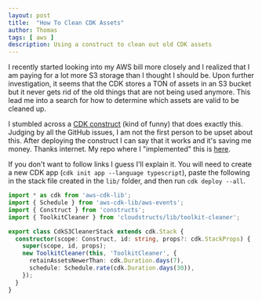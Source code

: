 ```yaml
---
layout: post
title:  "How To Clean CDK Assets"
author: Thomas
tags: [ aws ]
description: Using a construct to clean out old CDK assets
---
```


I recently started looking into my AWS bill more closely and I realized that I am paying for a lot more S3 storage than I thought I should be. Upon further investigation, it seems that the CDK stores a TON of assets in an S3 bucket but it never gets rid of the old things that are not being used anymore. This lead me into a search for how to determine which assets are valid to be cleaned up.

I stumbled across a [CDK construct](https://github.com/jogold/cloudstructs/tree/master/src/toolkit-cleaner) (kind of funny) that does exactly this. Judging by all the GitHub issues, I am not the first person to be upset about this. After deploying the construct I can say that it works and it's saving me money. Thanks internet. My repo where I "implemented" this is [here](https://github.com/thomasstep/cdk-s3-cleaner).

If you don't want to follow links I guess I'll explain it. You will need to create a new CDK app (`cdk init app --language typescript`), paste the following in the stack file created in the `lib/` folder, and then run `cdk deploy --all`.

```ts
import * as cdk from 'aws-cdk-lib';
import { Schedule } from 'aws-cdk-lib/aws-events';
import { Construct } from 'constructs';
import { ToolkitCleaner } from 'cloudstructs/lib/toolkit-cleaner';

export class CdkS3CleanerStack extends cdk.Stack {
  constructor(scope: Construct, id: string, props?: cdk.StackProps) {
    super(scope, id, props);
    new ToolkitCleaner(this, 'ToolkitCleaner', {
      retainAssetsNewerThan: cdk.Duration.days(7),
      schedule: Schedule.rate(cdk.Duration.days(30)),
    });
  }
}
```
